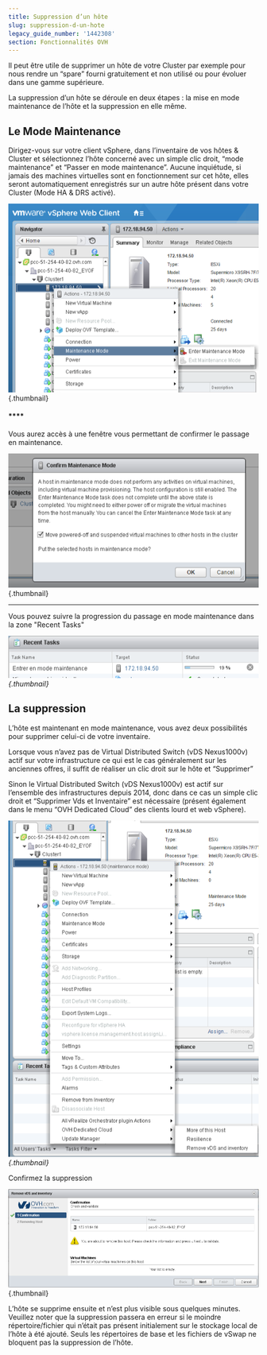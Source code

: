 ```yaml
---
title: Suppression d’un hôte
slug: suppression-d-un-hote
legacy_guide_number: '1442308'
section: Fonctionnalités OVH
---
```


Il peut être utile de supprimer un hôte de votre Cluster par exemple pour nous rendre un “spare” fourni gratuitement et non utilisé ou pour évoluer dans une gamme supérieure.

La suppression d’un hôte se déroule en deux étapes : la mise en mode maintenance de l’hôte et la suppression en elle même.

Le Mode Maintenance
-------------------

Dirigez-vous sur votre client vSphere, dans l’inventaire de vos hôtes & Cluster et sélectionnez l’hôte concerné avec un simple clic droit, “mode maintenance” et “Passer en mode maintenance”. Aucune inquiétude, si jamais des machines virtuelles sont en fonctionnement sur cet hôte, elles seront automatiquement enregistrés sur un autre hôte présent dans votre Cluster (Mode HA & DRS activé).

![](images/maintenance-mode-web.png){.thumbnail}

#### ****

Vous aurez accès à une fenêtre vous permettant de confirmer le passage en maintenance.

![](images/maintenance-mode-web-confirm.png){.thumbnail}

****

Vous pouvez suivre la progression du passage en mode maintenance dans la zone "Recent Tasks"

*![](images/maintenance-task-web.png){.thumbnail}*

La suppression
--------------

L’hôte est maintenant en mode maintenance, vous avez deux possibilités pour supprimer celui-ci de votre inventaire.

Lorsque vous n’avez pas de Virtual Distributed Switch (vDS Nexus1000v) actif sur votre infrastructure ce qui est le cas généralement sur les anciennes offres, il suffit de réaliser un clic droit sur le hôte et “Supprimer”

Sinon le Virtual Distributed Switch (vDS Nexus1000v) est actif sur l’ensemble des infrastructures depuis 2014, donc dans ce cas un simple clic droit et “Supprimer Vds et Inventaire” est nécessaire (présent également dans le menu “OVH Dedicated Cloud” des clients lourd et web vSphere).

*![](images/remove-host-web.png){.thumbnail}*

Confirmez la suppression

![](images/remove-host-web-popup.png){.thumbnail}

L’hôte se supprime ensuite et n’est plus visible sous quelques minutes. Veuillez noter que la suppression passera en erreur si le moindre répertoire/fichier qui n’était pas présent initialement sur le stockage local de l’hôte à été ajouté. Seuls les répertoires de base et les fichiers de vSwap ne bloquent pas la suppression de l’hôte.
